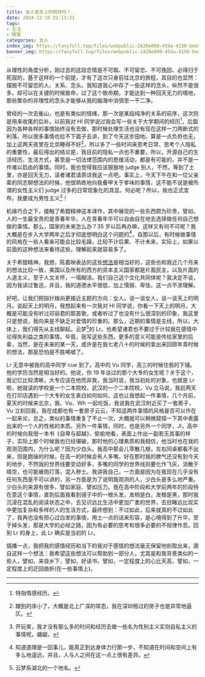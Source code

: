 ```yaml
---
title: 女人是天上的明月吗？
date: 2024-12-16 22:13:21
tags:
- 生活
- 随笔
categories: 女人
index_img: https://fanyfull.top/files/webpublic-2420e090-45da-4150-bee9-c914c53d51b8
banner_img: https://fanyfull.top/files/webpublic-2420e090-45da-4150-bee9-c914c53d51b8
---
```


从理性的角度分析，刚过去的这段恋情是不可取、不可留恋、不可挽回、必得归于死寂的，基于这样的一个前提，才有了这次只身前往北京的旅程，其目的也显然：摆脱不可留恋的人、关系、念头。我知道我心中存了一些这样的念头，纵然不是很多，却可以在关键的时候致命，过了这个致命期，才能达到一种回天无力的境地，那些繁杂的非理性的念头才能够从我的脑海中消弭至一干二净。

曾经的一次去衡山，也是有类似的情绪，那一次是某段纯净的关系的前序，这次则是用来收尾的后补。以前我对 Hl 同学说过我会写一些关于大学期间的经历[^1]，后面因为各种各样的事情始终没有去做，那时候处理生活也没有现在这样一刀两断式的利落，所以很多事情也拉不下面子去讲，到了今天这步田地，算是一点负担也无，加上这两天夜里在北京睡得不好[^2]，所以多了一些时间来思考日常、思考个人隐私的重要性，最后得出的结论是，我目前的隐私一点也不重要，所以，开源自己的生活经历、生活方式，甚至是一切法律范围内的思维活动，都是有可能的，并不是一件难以启齿的事情。同时，我也觉得我应该狠狠地 judge 别人，不然，等到了土里，亦是回天无力，读者诸君请原谅我这一点吧。事实上，今天下午在和一位父亲辈的同志聊想法的时候，他很熟练地向我叠甲关于爹味的事情，这不能不说是被所谓的女性主义们 judge 过多的日常现象化的具显。何必呢？所以，我也正式宣布，我要成为男性主义[^3]！

机缘巧合之下，接触了希腊精神这本译作，其中展现的一些东西颇为珍贵，譬如，人的一生最宝贵的是青春年华，人在青春年华可以自由自在地去选择做任何自己想做的事情。那么，国家的未来怎么办？35 岁以后再办嘛，这样又有何不可呢？我大概是在步入大学两年之后才彻底想明白这个问题的[^4]，自那以后，有时候做事情的风格在一些人看来可能会比较毛躁，比较不计后果、不计未来，实际上，如果以前面的这种想法来看待这些，理解起来就容易多了。

关于希腊精神，我想，陈嘉映表达的这些[想法](https://book.douban.com/review/3285073/)是相当好的，这些也和我近几个月来的想法比较一致，美国以及所有的西方的资本主义国家都是片面民主，以及片面的人道主义，至于人文关怀，一塌糊涂。我们自己这个文化共同体呢？我决定不谈，因为我读过鲁迅，并且，我的道德水平很低，加上懦弱、卑怯，这一点不求理解。

好吧，让我们把指针拨向更接近主题的方向：女人。谈一谈女人，谈一谈天上的明月。说起天上的明月，我想起来有一次我对 Hl 同学说，你看一下天上的明月，大概是可能没有听过邓丽君的那首歌，或者听过了也没有什么很深刻的印象，我这里只是想说，我向来是不缺乏对爱情的珍重的。那么，近期的事情是主线，所以，大体上，我们得先从主线聊起。云梦[^5]的 Lr。也希望诸君也不要过于计较我在感情中论得失利益之类的事情，毕竟，我写这些东西，更多的意义可能是传给家里的后辈，当然，是在未来的某一天，或许是在我七老八十的时候的拿出来回顾年青时候的想法，那是恐怕是不胜唏嘘了。

Lr 无意中被我的高中同学 cue 到了。高中的 Vu 同学，高三的时候住我的下铺。他的学历当然是相当好的。他说，你 19 年谈过的那个大专的女生呢？关于这个，我记忆比较清晰，大专应该在他而非我，我当时说，我当初处的对象，也就是 Lr 啦，她就读的学校是一个二本院校，武汉的一个二本院校，Vu 立马说，我前两天在打印店遇到一个大专的女生表白如何如何，这也让我想起一件事情，几个月前，夏天的时候来北京，我、Vu、Wh 一起吃饭，我说我在武汉附近买了一套房子，Vu 立刻回我，我在成都也有一套房子云云，不知这两件事情的风格是否可以作在一起来论，总之，类似的事情重复了不止一次，大概就可以稍微窥探一下其中表露出来的一个人的性格的本质。另外一件事情，同时，也是另外一个同学，Jl，高中的时候向我借一本书《自卑与超越》，偷偷地看，表面上作出一副若无其事的样子，实际上那个时候我也已经堪破，那时他的心理素质和我相仿，他当时也在我的观测范围内，为什么呢？因为少白头。我高中那会儿零散几根，左右同桌都看不出来，但是跑操的时候，在高一的时候会有人多嘴，好在那时我的脾气还没有到今天的地步，不然我的世界线要变动好多，多嘴的同学的世界线则要化作飞灰，消散于晴空，也可能被雨打落，混入秽土。我讲我自己，一方面是因为在我现在几乎没有任何东西是不可以讲的，另一方面是为了说明我观测的人，少白头是多么地严重。少白头的来源有很多，譬如家庭、譬如压力。我在高中阶段和大学前两年的阶段特在意这个事情，直到后面我看到镜子中的一根头发，发梢是白，发根是黑，那时我沉浸在混乱的阅读状态之中，去见识远比生活中更加广袤的世界，去目睹远比现实中更加复杂和多样的人的生活方式，最终想到：不过如此，后来就真的不过如此了，我再也没有担心过白发的事情，用土一点的话来形容，是心境得到了升华，至于掉头发，那是大学的必经之路，因为有必要的思考和很多必要的不规律作息。回到 Lr 的身上，此 Lr 确实是当初的 Lr。

插播一点，我把我的感情经历和当下的我对于感情的想法毫无保留地剖取出来，源自这样一个想法：我希望这些想法可以帮助到一部分人，尤其是和我背景类似的一些人，譬如，来自乡下，譬如，好读书，譬如，一定程度上的心比天高，譬如，一定程度上的迂回曲折(在一些事情上)。

----------

[^1]: 特指情感经历。
[^2]: 蹭到的床小了，大概是北上广深的常态，我在深圳租过的房子也是异常地逼仄。
[^3]: 开玩笑，我才没有那么多的时间和经历去做一些名为性别主义实则自私主义的事情呢，龌龊。
[^4]: 知道道理是一回事儿，能真正到达身体力行那一步，不知道在时间和空间上有多么地遥远，并且，人与人之间在这一点上很有差异。
[^5]: 云梦系湖北的一个地名。
